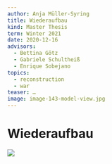 ```yaml
---
author: Anja Müller-Syring
title: Wiederaufbau
kind: Master Thesis
term: Winter 2021
date: 2020-12-16
advisors:
  - Bettina Götz
  - Gabriele Schultheiß
  - Enrique Sobejano
topics:
  - reconstruction
  - war
teaser: …
image: image-143-model-view.jpg
---
```


# Wiederaufbau

![](/works/Müller-Syring-Wiederaufbau/image-143-model-view.jpg)

